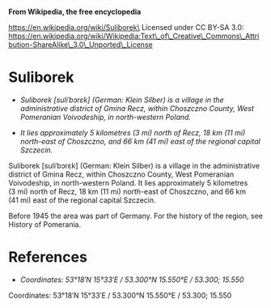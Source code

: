 **From Wikipedia, the free encyclopedia**

https://en.wikipedia.org/wiki/Suliborek\
Licensed under CC BY-SA 3.0:\
https://en.wikipedia.org/wiki/Wikipedia:Text\_of\_Creative\_Commons\_Attribution-ShareAlike\_3.0\_Unported\_License

Suliborek
=========

-   *Suliborek \[suliˈbɔrɛk\] (German: Klein Silber) is a village in the
    administrative district of Gmina Recz, within Choszczno County, West
    Pomeranian Voivodeship, in north-western Poland.*

-   *It lies approximately 5 kilometres (3 mi) north of Recz, 18 km
    (11 mi) north-east of Choszczno, and 66 km (41 mi) east of the
    regional capital Szczecin.*

Suliborek \[suliˈbɔrɛk\] (German: Klein Silber) is a village in the
administrative district of Gmina Recz, within Choszczno County, West
Pomeranian Voivodeship, in north-western Poland. It lies approximately 5
kilometres (3 mi) north of Recz, 18 km (11 mi) north-east of Choszczno,
and 66 km (41 mi) east of the regional capital Szczecin.

Before 1945 the area was part of Germany. For the history of the region,
see History of Pomerania.

References
==========

-   *Coordinates: 53°18′N 15°33′E﻿ / ﻿53.300°N 15.550°E﻿ / 53.300;
    15.550*

Coordinates: 53°18′N 15°33′E﻿ / ﻿53.300°N 15.550°E﻿ / 53.300; 15.550
